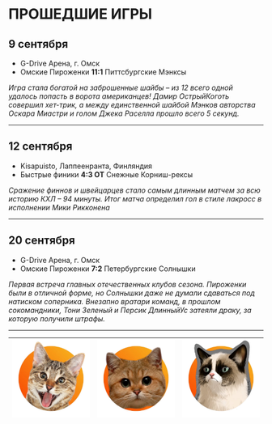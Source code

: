 # ПРОШЕДШИЕ ИГРЫ
## 9 сентября
- G-Drive Арена, г. Омск  
- Омские Пироженки **11:1** Питтсбургские Мэнксы
 
*Игра стала богатой на заброшенные шайбы – из 12 всего одной удалось попасть в ворота американцев! Дамир ОстрыйКоготь совершил хет-трик, а между единственной шайбой Мэнков авторства Оскара Миастри и голом Джека Раселла прошло всего 5 секунд.*

---

## 12 сентября
- Kisapuisto, Лаппеенранта, Финляндия 
- Быстрые финики **4:3 ОТ** Снежные Корниш-рексы

*Сражение финнов и швейцарцев стало самым длинным матчем за всю историю КХЛ – 94 минуты. Итог матча определил гол в стиле лакросс в исполнении Мики Рикконена*

---

## 20 сентября
- G-Drive Арена, г. Омск  
- Омские Пироженки **7:2** Петербургские Солнышки  

*Первая встреча главных отечественных клубов сезона. Пироженки были в отличной форме, но Солнышки даже не думали сдаваться под натиском соперника. Внезапно вратари команд, в прошлом сокомандники, Тони Зеленый и Персик ДлинныйУс затеяли драку, за которую получили штрафы.*

---


| ![4.jpg](images/4.jpg)     | ![5.jpg](images/5.jpg)      |  ![6.jpg](images/6.jpg)     |
|----------------------------|-----------------------------|-----------------------------|

